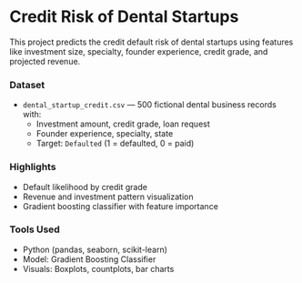 # Credit Risk of Dental Startups

This project predicts the credit default risk of dental startups using features like investment size, specialty, founder experience, credit grade, and projected revenue.

### Dataset

- `dental_startup_credit.csv` — 500 fictional dental business records with:
  - Investment amount, credit grade, loan request
  - Founder experience, specialty, state
  - Target: `Defaulted` (1 = defaulted, 0 = paid)

### Highlights

- Default likelihood by credit grade
- Revenue and investment pattern visualization
- Gradient boosting classifier with feature importance

### Tools Used

- Python (pandas, seaborn, scikit-learn)
- Model: Gradient Boosting Classifier
- Visuals: Boxplots, countplots, bar charts

